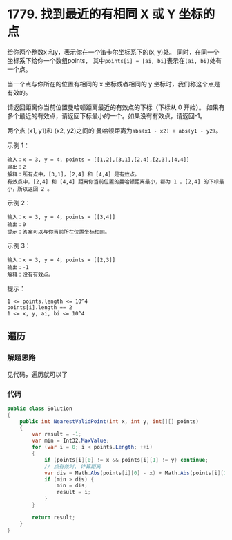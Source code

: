 # 1779. 找到最近的有相同 X 或 Y 坐标的点

给你两个整数x 和y，表示你在一个笛卡尔坐标系下的(x, y)处。
同时，在同一个坐标系下给你一个数组points，
其中``points[i] = [ai, bi]``表示在``(ai, bi)``处有一个点。

当一个点与你所在的位置有相同的 x 坐标或者相同的 y 坐标时，我们称这个点是 有效的。

请返回距离你当前位置曼哈顿距离最近的有效点的下标（下标从 0 开始）。
如果有多个最近的有效点，请返回下标最小的一个。如果没有有效点，请返回-1。

两个点 (x1, y1)和 (x2, y2)之间的 曼哈顿距离为``abs(x1 - x2) + abs(y1 - y2)``。



示例 1：
```
输入：x = 3, y = 4, points = [[1,2],[3,1],[2,4],[2,3],[4,4]]
输出：2
解释：所有点中，[3,1]，[2,4] 和 [4,4] 是有效点。
有效点中，[2,4] 和 [4,4] 距离你当前位置的曼哈顿距离最小，都为 1 。[2,4] 的下标最小，所以返回 2 。
```
示例 2：
```
输入：x = 3, y = 4, points = [[3,4]]
输出：0
提示：答案可以与你当前所在位置坐标相同。
```
示例 3：
```
输入：x = 3, y = 4, points = [[2,3]]
输出：-1
解释：没有有效点。
```

提示：
```
1 <= points.length <= 10^4
points[i].length == 2
1 <= x, y, ai, bi <= 10^4
```
## 遍历
### 解题思路
见代码，遍历就可以了

### 代码

```csharp
public class Solution
{
    public int NearestValidPoint(int x, int y, int[][] points)
    {
        var result = -1;
        var min = Int32.MaxValue;
        for (var i = 0; i < points.Length; ++i)
        {
            if (points[i][0] != x && points[i][1] != y) continue; 
            // 点有效时, 计算距离
            var dis = Math.Abs(points[i][0] - x) + Math.Abs(points[i][1] - y);
            if (min > dis) {
                min = dis;
                result = i;
            }
        }

        return result;
    }
}
```